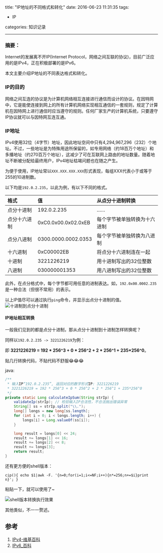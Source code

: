 title: "IP地址的不同格式和转化"
date: 2016-06-23 11:31:35
tags:
- IP

categories: 知识记录

---

### 摘要：

Internet的发展离不开IP(Internet Protocol，网络之间互联的协议)，目前广泛应用的是IPv4，正在积极部署的是IPv6。

本文主要介绍IP地址的不同表达格式和转化。

<!-- more -->

### IP的目的

网络之间互连的协议是为计算机网络相互连接进行通信而设计的协议。在因特网中，它是能使连接到网上的所有计算机网络实现相互通信的一套规则，规定了计算机在因特网上进行通信时应当遵守的规则。任何厂家生产的计算机系统，只要遵守IP协议就可以与因特网互连互通。



### IP地址

IPv4使用32位（4字节）地址，因此地址空间中只有4,294,967,296（232）个地址。不过，一些地址是为特殊用途所保留的，如专用网络（约18百万个地址）和多播地址（约270百万个地址），这减少了可在互联网上路由的地址数量。随着地址不断被分配给最终用户，IPv4地址枯竭问题也在随之产生。

为便于使用，IP地址常以`XXX.XXX.XXX.XXX`形式表现，每组XXX代表小于或等于255的10进制数。

以下均是`192.0.2.235`，以此为例，有以下不同的格式。

| 格式     | 值                   | 从点分十进制转换       |
| :----- | :------------------ | :------------- |
| 点分十进制  | 192.0.2.235         | ……             |
| 点分十六进制 | 0xC0.0x00.0x02.0xEB | 每个字节被单独转换为十六进制 |
| 点分八进制  | 0300.0000.0002.0353 | 每个字节被单独转换为八进制  |
| 十六进制   | 0xC00002EB          | 将点分十六进制连在一起    |
| 十进制    | 3221226219          | 用十进制写出的32位整数   |
| 八进制    | 030000001353        | 用八进制写出的32位整数   |

此外，在点分格式中，每个字节都可用任意的进制表达。如，`192.0x00.0002.235`是一种合法（但很不常用）的表示。

以上IP值尽可以通过执行`ping`命令，并显示出点分十进制的值。
![十进制到点分十进制](http://cshijiel.qiniudn.com/16-6-23/74969066.jpg)


#### IP地址相互转换



一般我们见到的都是点分十进制，那从点分十进制到十进制怎样转换呢？

同样以`192.0.2.235 -> 3221226219`为例：

即 **3221226219 = 192 * 256^3 + 0 * 256^2 + 2 * 256^1 + 235*256^0**。



贴几行转换代码，不贴代码不舒服😂😂😂

java:

```java
/**
 * 输入IP“192.0.2.235”, 返回对应的数字形式IP: 3221226219
 * 3221226219 = 192 * 256^3 + 0 * 256^2 + 2 * 256^1 + 235*256^0
 */
private static Long calculateIpSum(String strIp) {
    validateIp(strIp); // 检验输入IP合法性，不合法抛出错误异常
    String[] ss = strIp.split("\\.");
    long[] longs = new long[ss.length];
    for (int i = 0; i < longs.length; i++) {
        longs[i] = Long.valueOf(ss[i]);
    }

    long result = longs[0] << 24;
    result += longs[1] << 16;
    result += longs[2] << 8;
    result += longs[3];
    return result;
}
```



还有更方便的shell版本：

```shell
cip(){ echo $1|awk -F. '{n=0;for(i=1;i<=NF;i++){n*=256;n+=$i}print n}'; }
```



粘贴一下，就可以使用了~

![shell版本转换执行效果](http://cshijiel.qiniudn.com/16-6-23/63500394.jpg)



其他类似，不一一赘述。



## 参考

1. [IPv4-维基百科](https://zh.wikipedia.org/wiki/IPv4)
2. [IPv6_百科](http://baike.baidu.com/link?url=Sv2YQ3_y-SnieCKxsX04B8WYGA8HfeA9wrHEQ4NyaMOf3ZZRQUjPdEhoKSJmlYxg-5X8vr9ZY_8qJlzhojZmYK)
